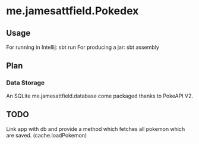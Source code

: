 me.jamesattfield.Pokedex
=======

Usage
-----
For running in Intellij: sbt run
For producing a jar: sbt assembly

Plan
----
### Data Storage
An SQLite me.jamesattfield.database come packaged thanks to PokeAPI V2.

TODO
----
Link app with db and provide a method which fetches all pokemon which are saved. (cache.loadPokemon)



